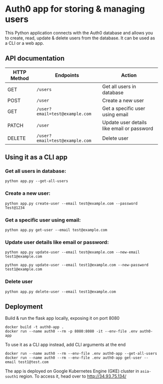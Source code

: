 # Auth0 app for storing & managing users


This Python application connects with the Auth0 database and allows you to create, read, update 
& delete users from the database. It can be used as a CLI or a web app. 

## API documentation

| HTTP Method | Endpoints                      | Action                                     |
|-------------|--------------------------------|--------------------------------------------|
| GET         | `/users`                       | Get all users in database                  |
| POST        | `/user`                        | Create a new user                          |
| GET         | `/user?email=test@example.com` | Get a specific user using email            |
| PATCH       | `/user`                        | Update user details like email or password |
| DELETE      | `/user?email=test@example.com` | Delete user                                |


## Using it as a CLI app

### Get all users in database:

    python app.py --get-all-users

### Create a new user:
    
    python app.py create-user --email test@example.com --password Test@1234

### Get a specific user using email:

    python app.py get-user --email test@example.com

### Update user details like email or password:

    python app.py update-user --email test@example.com --new-email test1@example.com

    python app.py update-user --email test1@example.com --new-password test1@example.com

### Delete user

    python app.py delete-user --email test1@example.com

## Deployment

Build & run the flask app locally, exposing it on port 8080

    docker build -t auth0-app .
    docker run --name auth0 --rm -p 8080:8080 -it --env-file .env auth0-app

To use it as a CLI app instead, add CLI arguments at the end

    docker run --name auth0 --rm --env-file .env auth0-app --get-all-users
    docker run --name auth0 --rm --env-file .env auth0-app get-user --email test1@test.com


The app is deployed on Google Kubernetes Engine (GKE) cluster in `asia-south1` region. To access it, head over to http://34.93.75.134/

